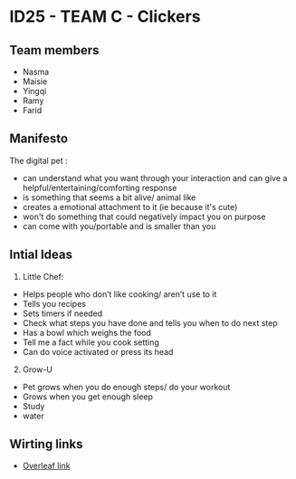 # ID25 - TEAM C - Clickers

## Team members

- Nasma
- Maisie
- Yingqi
- Ramy
- Farid
  
## Manifesto
The digital pet :
- can understand what you want through your interaction and can give a helpful/entertaining/comforting response
- is something that seems a bit alive/ animal like
- creates a emotional attachment to it (ie because it's cute)
- won't do something that could negatively impact you on purpose
- can come with you/portable and is smaller than you



## Intial Ideas


 1.	Little Chef:
- Helps people who don’t like cooking/ aren’t use to it
- Tells you recipes
- Sets timers if needed
- Check what steps you have done and tells you when to do next step
-	Has a bowl which weighs the food
-	Tell me a fact while you cook setting
-	Can do voice activated or press its head






2.	Grow-U
-	Pet grows when you do enough steps/ do your workout
-	Grows when you get enough sleep
-	Study
-	water

## Wirting links

- [Overleaf link](https://www.overleaf.com/8933624773xkygkbpvfjfr#7f1b4e)

